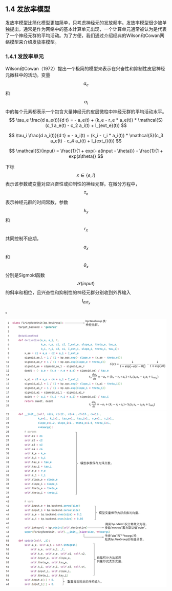 
## 1.4 发放率模型

发放率模型比简化模型更加简单，只考虑神经元的发放频率。发放率模型很少被单独提出，通常是作为网络中的基本计算单元出现，一个计算单元通常被认为是代表了一个神经元群的平均活动。为了方便，我们通过介绍经典的Wilson和Cowan网络模型来介绍发放率模型。

### 1.4.1 发放率单元

Wilson和Cowan（1972）提出一个极简的模型来表示在兴奋性和抑制性皮层神经元微柱中的活动。变量$$a_e$$和$$a_i$$中的每个元素都表示一个包含大量神经元的皮层微柱中神经元群的平均活动水平。
$$
\tau_e \frac{d a_e(t)}{d t} = - a_e(t) + (k_e - r_e * a_e(t)) * \mathcal{S}(c_1 a_e(t) - c_2 a_i(t) + I_{ext_e}(t))
$$

$$
\tau_i \frac{d a_i(t)}{d t} = - a_i(t) + (k_i - r_i * a_i(t)) * \mathcal{S}(c_3 a_e(t) - c_4 a_i(t) + I_{ext_i}(t))
$$

$$
\mathcal{S}(input) = \frac{1}{1 + exp(- a(input - \theta))} - \frac{1}{1 + exp(a\theta)}
$$

下标$$x\in\{e, i\}$$表示该参数或变量对应兴奋性或抑制性的神经元群。在微分方程中，$$\tau_x$$表示神经元群的时间常数，参数$$k_x$$和$$r_x$$共同控制不应期，$$a_x$$和$$\theta_x$$分别是Sigmoid函数$$\mathcal{S}(input)$$的斜率和相位，且兴奋性和抑制性的神经元群分别收到外界输入$$I_{ext_{x}}$$。

<center><img src="../../figs/neus/codes/zh/frunit1.png">	</center>

<center><img src="../../figs/neus/codes/zh/frunit2.png">	</center>

